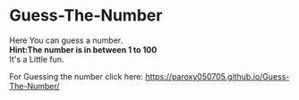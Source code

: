 # Guess-The-Number
Here You can guess a number.
<br>
<b>Hint:The number is in between 1 to 100</b>
<br>
It's a Little fun.

For Guessing the number click here: https://paroxy050705.github.io/Guess-The-Number/
